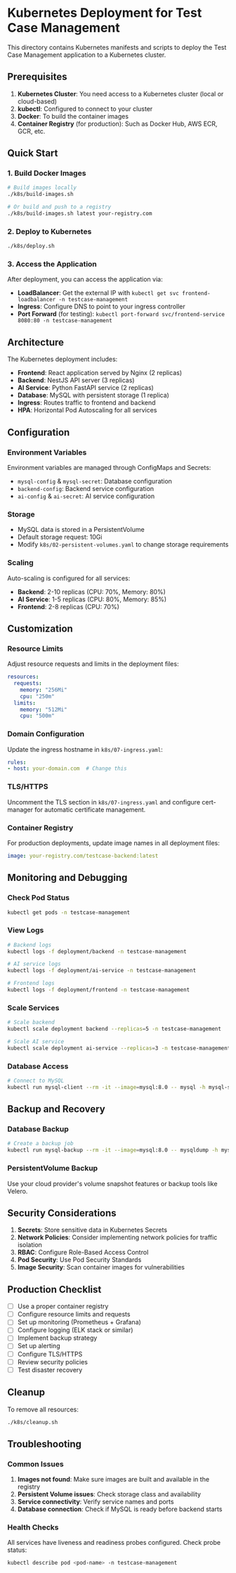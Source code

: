 # Kubernetes Deployment for Test Case Management

This directory contains Kubernetes manifests and scripts to deploy the Test Case Management application to a Kubernetes cluster.

## Prerequisites

1. **Kubernetes Cluster**: You need access to a Kubernetes cluster (local or cloud-based)
2. **kubectl**: Configured to connect to your cluster
3. **Docker**: To build the container images
4. **Container Registry** (for production): Such as Docker Hub, AWS ECR, GCR, etc.

## Quick Start

### 1. Build Docker Images

```bash
# Build images locally
./k8s/build-images.sh

# Or build and push to a registry
./k8s/build-images.sh latest your-registry.com
```

### 2. Deploy to Kubernetes

```bash
./k8s/deploy.sh
```

### 3. Access the Application

After deployment, you can access the application via:

- **LoadBalancer**: Get the external IP with `kubectl get svc frontend-loadbalancer -n testcase-management`
- **Ingress**: Configure DNS to point to your ingress controller
- **Port Forward** (for testing): `kubectl port-forward svc/frontend-service 8080:80 -n testcase-management`

## Architecture

The Kubernetes deployment includes:

- **Frontend**: React application served by Nginx (2 replicas)
- **Backend**: NestJS API server (3 replicas)
- **AI Service**: Python FastAPI service (2 replicas)
- **Database**: MySQL with persistent storage (1 replica)
- **Ingress**: Routes traffic to frontend and backend
- **HPA**: Horizontal Pod Autoscaling for all services

## Configuration

### Environment Variables

Environment variables are managed through ConfigMaps and Secrets:

- `mysql-config` & `mysql-secret`: Database configuration
- `backend-config`: Backend service configuration
- `ai-config` & `ai-secret`: AI service configuration

### Storage

- MySQL data is stored in a PersistentVolume
- Default storage request: 10Gi
- Modify `k8s/02-persistent-volumes.yaml` to change storage requirements

### Scaling

Auto-scaling is configured for all services:

- **Backend**: 2-10 replicas (CPU: 70%, Memory: 80%)
- **AI Service**: 1-5 replicas (CPU: 80%, Memory: 85%)
- **Frontend**: 2-8 replicas (CPU: 70%)

## Customization

### Resource Limits

Adjust resource requests and limits in the deployment files:

```yaml
resources:
  requests:
    memory: "256Mi"
    cpu: "250m"
  limits:
    memory: "512Mi"
    cpu: "500m"
```

### Domain Configuration

Update the ingress hostname in `k8s/07-ingress.yaml`:

```yaml
rules:
- host: your-domain.com  # Change this
```

### TLS/HTTPS

Uncomment the TLS section in `k8s/07-ingress.yaml` and configure cert-manager for automatic certificate management.

### Container Registry

For production deployments, update image names in all deployment files:

```yaml
image: your-registry.com/testcase-backend:latest
```

## Monitoring and Debugging

### Check Pod Status

```bash
kubectl get pods -n testcase-management
```

### View Logs

```bash
# Backend logs
kubectl logs -f deployment/backend -n testcase-management

# AI service logs
kubectl logs -f deployment/ai-service -n testcase-management

# Frontend logs
kubectl logs -f deployment/frontend -n testcase-management
```

### Scale Services

```bash
# Scale backend
kubectl scale deployment backend --replicas=5 -n testcase-management

# Scale AI service
kubectl scale deployment ai-service --replicas=3 -n testcase-management
```

### Database Access

```bash
# Connect to MySQL
kubectl run mysql-client --rm -it --image=mysql:8.0 -- mysql -h mysql-service.testcase-management.svc.cluster.local -u root -p
```

## Backup and Recovery

### Database Backup

```bash
# Create a backup job
kubectl run mysql-backup --rm -it --image=mysql:8.0 -- mysqldump -h mysql-service.testcase-management.svc.cluster.local -u root -p testcase_management > backup.sql
```

### PersistentVolume Backup

Use your cloud provider's volume snapshot features or backup tools like Velero.

## Security Considerations

1. **Secrets**: Store sensitive data in Kubernetes Secrets
2. **Network Policies**: Consider implementing network policies for traffic isolation
3. **RBAC**: Configure Role-Based Access Control
4. **Pod Security**: Use Pod Security Standards
5. **Image Security**: Scan container images for vulnerabilities

## Production Checklist

- [ ] Use a proper container registry
- [ ] Configure resource limits and requests
- [ ] Set up monitoring (Prometheus + Grafana)
- [ ] Configure logging (ELK stack or similar)
- [ ] Implement backup strategy
- [ ] Set up alerting
- [ ] Configure TLS/HTTPS
- [ ] Review security policies
- [ ] Test disaster recovery

## Cleanup

To remove all resources:

```bash
./k8s/cleanup.sh
```

## Troubleshooting

### Common Issues

1. **Images not found**: Make sure images are built and available in the registry
2. **Persistent Volume issues**: Check storage class and availability
3. **Service connectivity**: Verify service names and ports
4. **Database connection**: Check if MySQL is ready before backend starts

### Health Checks

All services have liveness and readiness probes configured. Check probe status:

```bash
kubectl describe pod <pod-name> -n testcase-management
```